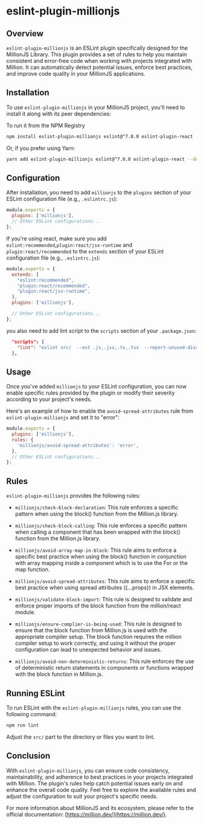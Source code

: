 # eslint-plugin-millionjs

## Overview

`eslint-plugin-millionjs` is an ESLint plugin specifically designed for the MillionJS Library. This plugin provides a set of rules to help you maintain consistent and error-free code when working with projects integrated with Million. It can automatically detect potential issues, enforce best practices, and improve code quality in your MillionJS applications.

## Installation

To use `eslint-plugin-millionjs` in your MillionJS project, you'll need to install it along with its peer dependencies:

To run it from the NPM Registry

```bash
npm install eslint-plugin-millionjs eslint@^7.0.0 eslint-plugin-react --save-dev
```

Or, if you prefer using Yarn:

```bash
yarn add eslint-plugin-millionjs eslint@^7.0.0 eslint-plugin-react --dev
```

## Configuration

After installation, you need to add `millionjs` to the `plugins` section of your ESLint configuration file (e.g., `.eslintrc.js`):

```javascript
module.exports = {
  plugins: ['millionjs'],
  // Other ESLint configurations...
};
```

If you're using react, make sure you add `eslint:recommended`,`plugin:react/jsx-runtime` and `plugin:react/recommended` to the `extends` section of your ESLint configuration file (e.g., `.eslintrc.js`):

```javascript
module.exports = {
  extends: [
    "eslint:recommended",
    "plugin:react/recommended",
    "plugin:react/jsx-runtime",
  ],
  plugins: ['millionjs'],

  // Other ESLint configurations...
};
```

you also need to add lint script to the `scripts` section of your `.package.json`:

```json
  "scripts": {
    "lint": "eslint src/  --ext .js,.jsx,.ts,.tsx  --report-unused-disable-directives --max-warnings 0"
  },
```

## Usage

Once you've added `millionjs` to your ESLint configuration, you can now enable specific rules provided by the plugin or modify their severity according to your project's needs.

Here's an example of how to enable the `avoid-spread-attributes` rule from `eslint-plugin-millionjs` and set it to "error":

```javascript
module.exports = {
  plugins: ['millionjs'],
  rules: {
    'millionjs/avoid-spread-attributes': 'error',
  },
  // Other ESLint configurations...
};
```

## Rules

`eslint-plugin-millionjs` provides the following rules:

- `millionjs/check-block-declaration`: This rule enforces a specific pattern when using the block() function from the Million.js library.

- `millionjs/check-block-calling`: This rule enforces a specific pattern when calling a component that has been wrapped with the block() function from the Million.js library.

- `millionjs/avoid-array-map-in-block`: This rule aims to enforce a specific best practice when using the block() function in conjunction with array mapping inside a component which is to use the For or the map function.

- `millionjs/avoid-spread-attributes`: This rule aims to enforce a specific best practice when using spread attributes ({...props}) in JSX elements.

- `millionjs/validate-block-import`: This rule is designed to validate and enforce proper imports of the block function from the million/react module.

- `millionjs/ensure-complier-is-being-used`: This rule is designed to ensure that the block function from Million.js is used with the appropriate compiler setup. The block function requires the million compiler setup to work correctly, and using it without the proper configuration can lead to unexpected behavior and issues.

- `millionjs/avoid-non-deterministic-returns`: This rule enforces the use of deterministic return statements in components or functions wrapped with the block function in Million.js.

## Running ESLint

To run ESLint with the `eslint-plugin-millionjs` rules, you can use the following command:

```bash
npm run lint
```

Adjust the `src/` part to the directory or files you want to lint.

## Conclusion

With `eslint-plugin-millionjs`, you can ensure code consistency, maintainability, and adherence to best practices in your projects integrated with Million. The plugin's rules help catch potential issues early on and enhance the overall code quality. Feel free to explore the available rules and adjust the configuration to suit your project's specific needs.

For more information about MillionJS and its ecosystem, please refer to the official documentation: [https://million.dev/](https://million.dev/).
